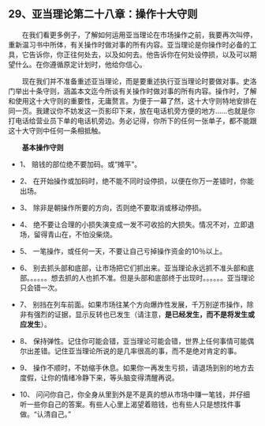 ## 29、亚当理论第二十八章：操作十大守则

　　在我们看更多例子，了解如何运用亚当理论在市场操作之前，我要再次叫停，重新温习书中所体，有关操作时做对事的所有内容。亚当理论是你操作时必备的工具，它告诉你，你正往何处去，以及如何去。他告诉你在何处设停损，以及可以期望什么。在你遵循原定计划时，他给你信心。

　　现在我们并不准备重述亚当理论，而是要重述执行亚当理论时要做对事。史洛门举出十条守则，涵盖本文迄今所谈有关操作时做对事的所有内容。操作时，了解和使用这十大守则的重要性，无庸赘言。为便于一幕了然，这十大守则特地安排在同一页。我建议你不妨发这一页影印下来，放在电话机旁方便的地方……也就是你打电话给营业员下单的电话机旁边。务必记得，你所下的任何一张单子，都不能跟这十大守则中任何一条相抵触。

　　**基本操作守则**

- 1、 赔钱的部位绝不要加码。或“摊平”。

- 2、 在开始操作或加码时，绝不能不同时设停损，以便在你万一差错时，你能出场。

- 3、 除非是朝操作所要的方向，否则绝不要取消或移动停损。

- 4、 绝不要让合理的小损失演变成一发不可收拾的大损失。情况不对，立即退场，留得青山在，不怕没柴烧。

- 5、 一笔操作，或任何一天，不要让自己亏掉操作资金的10％以上。

- 6、 别去抓头部和底部，让市场把它们抓出来。亚当理论永远抓不准头部和底部。。。。。。想去抓的人也抓不准。但是头部和底部终于出现时。。。。。。亚当理论只会错一次。

- 7、 别挡在列车前面。如果市场往某个方向爆炸性发展，千万别逆市操作，除非有强烈的证据，显示反转也已发生（请注意，**是已经发生，而不是将发生或应发生**）。

- 8、 保持弹性。记住你可能会错，亚当理论可能会错，世界上任何事情可能偶尔出差错。记住亚当理论所说的是几率很高的事，而不是绝对肯定的事。

- 9、 操作不顺时，不妨缩手休息。如果你一再发生亏损，请退场到别的地方去度假，让你的情绪冷静下来，等头脑变得清醒再说。

- 10、 问问你自己，你全身从里到外是不是真的想从市场中赚一笔钱，并仔细听一些你自己的答案。有些人心里上渴望着赔钱，也有些人只是想找件事做。“认清自己。”
